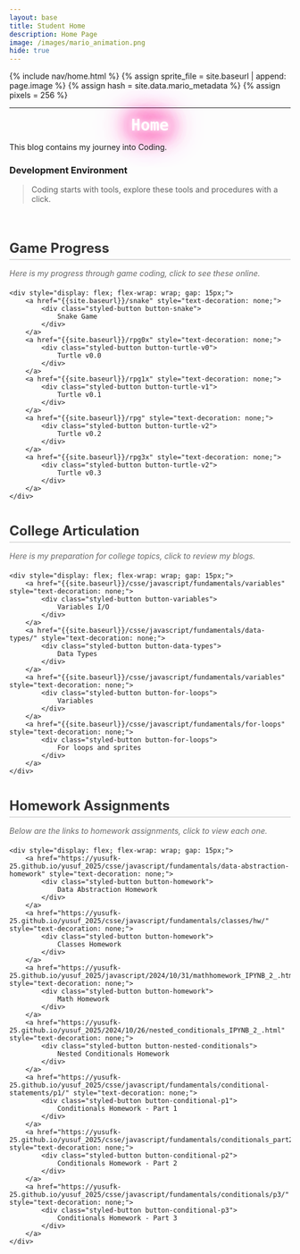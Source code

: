 ```yaml
---
layout: base
title: Student Home 
description: Home Page
image: /images/mario_animation.png
hide: true
---
```


{% include nav/home.html %}
{% assign sprite_file = site.baseurl | append: page.image %}
{% assign hash = site.data.mario_metadata %}
{% assign pixels = 256 %}

<p id="mario" class="sprite"></p>

<style>
  /* Sprite and Mario styles */
  .sprite {
    height: {{pixels}}px;
    width: {{pixels}}px;
    background-image: url('{{sprite_file}}');
    background-repeat: no-repeat;
  }

  #mario {
    background-position: calc({{animations[0].col}} * {{pixels}} * -1px) calc({{animations[0].row}} * {{pixels}} * -1px);
  }

  /* Button Styles */
  .styled-button {
    padding: 15px 30px;
    border-radius: 8px;
    font-weight: bold;
    text-align: center;
    transition: transform 0.3s, box-shadow 0.3s, background-color 0.3s;
    box-shadow: 0px 4px 6px rgba(0, 0, 0, 0.1);
    color: white;
    background-size: 200% 200%;
    cursor: pointer;
  }

  .styled-button:hover {
    transform: translateY(-5px);
    box-shadow: 0px 6px 12px rgba(0, 0, 0, 0.2);
  }

  /* Unique gradient and hover effect for each button */
  .button-snake {
    background: linear-gradient(45deg, #32a852, #1abc9c);
  }

  .button-snake:hover {
    background: linear-gradient(45deg, #27ae60, #2ecc71);
  }

  .button-turtle-v0 {
    background: linear-gradient(45deg, #e74c3c, #ff6b6b);
  }

  .button-turtle-v0:hover {
    background: linear-gradient(45deg, #c0392b, #e74c3c);
  }

  .button-turtle-v1 {
    background: linear-gradient(45deg, #f39c12, #f1c40f);
  }

  .button-turtle-v1:hover {
    background: linear-gradient(45deg, #d35400, #e67e22);
  }

  .button-turtle-v2 {
    background: linear-gradient(45deg, #9b59b6, #8e44ad);
  }

  .button-turtle-v2:hover {
    background: linear-gradient(45deg, #8e44ad, #9b59b6);
  }

  .button-variables {
    background: linear-gradient(45deg, #3498db, #2980b9);
  }

  .button-variables:hover {
    background: linear-gradient(45deg, #2980b9, #3498db);
  }

  .button-data-types {
    background: linear-gradient(45deg, #2ecc71, #27ae60);
  }

  .button-data-types:hover {
    background: linear-gradient(45deg, #1abc9c, #2ecc71);
  }

  .button-for-loops {
    background: linear-gradient(45deg, #e67e22, #d35400);
  }

  .button-for-loops:hover {
    background: linear-gradient(45deg, #e74c3c, #f39c12);
  }

  /* Glow effect for Home heading */
  .glow {
  text-shadow: 
    0 0 10px #fff, 
    0 0 20px #fff, 
    0 0 30px #ff0099, 
    0 0 40px #ff0099, 
    0 0 50px #ff0099, 
    0 0 60px #ff0099, 
    0 0 70px #ff0099;
  color: white;
  font-family: 'Cursive', 'Monospace'; /* Use cursive font */
  text-align: center; /* Center the text */
  display: block; /* Ensure it behaves as a block element for centering */
  margin: 0 auto; /* Center the element in the block */
}

</style>

<script>
  var mario_metadata = {}; 
  {% for key in hash %}
  var key = "{{key | first}}";
  var values = {};
  values["row"] = {{key.row}};
  values["col"] = {{key.col}};
  values["frames"] = {{key.frames}};
  mario_metadata[key] = values;
  {% endfor %}

  class Mario {
    constructor(meta_data) {
      this.tID = null;
      this.positionX = 0;
      this.currentSpeed = 0;
      this.marioElement = document.getElementById("mario");
      this.pixels = {{pixels}};
      this.interval = 100;
      this.obj = meta_data;
      this.marioElement.style.position = "absolute";
    }

    animate(obj, speed) {
      let frame = 0;
      const row = obj.row * this.pixels;
      this.currentSpeed = speed;

      this.tID = setInterval(() => {
        const col = (frame + obj.col) * this.pixels;
        this.marioElement.style.backgroundPosition = `-${col}px -${row}px`;
        this.marioElement.style.left = `${this.positionX}px`;

        this.positionX += speed;
        frame = (frame + 1) % obj.frames;

        const viewportWidth = window.innerWidth;
        if (this.positionX > viewportWidth - this.pixels) {
          document.documentElement.scrollLeft = this.positionX - viewportWidth + this.pixels;
        }
      }, this.interval);
    }

    startWalking() {
      this.stopAnimate();
      this.animate(this.obj["Walk"], 3);
    }

    startRunning() {
      this.stopAnimate();
      this.animate(this.obj["Run1"], 6);
    }

    startPuffing() {
      this.stopAnimate();
      this.animate(this.obj["Puff"], 0);
    }

    startCheering() {
      this.stopAnimate();
      this.animate(this.obj["Cheer"], 0);
    }

    startFlipping() {
      this.stopAnimate();
      this.animate(this.obj["Flip"], 0);
    }

    startResting() {
      this.stopAnimate();
      this.animate(this.obj["Rest"], 0);
    }

    stopAnimate() {
      clearInterval(this.tID);
    }
  }

  const mario = new Mario(mario_metadata);

  window.addEventListener("keydown", (event) => {
    if (event.key === "ArrowRight") {
      event.preventDefault();
      if (event.repeat) {
        mario.startCheering();
      } else {
        if (mario.currentSpeed === 0) {
          mario.startWalking();
        } else if (mario.currentSpeed === 3) {
          mario.startRunning();
        }
      }
    } else if (event.key === "ArrowLeft") {
      event.preventDefault();
      if (event.repeat) {
        mario.stopAnimate();
      } else {
        mario.startPuffing();
      }
    }
  });

  window.addEventListener("touchstart", (event) => {
    event.preventDefault();
    if (event.touches[0].clientX > window.innerWidth / 2) {
      if (mario.currentSpeed === 0) {
        mario.startWalking();
      } else if (mario.currentSpeed === 3) {
        mario.startRunning();
      }
    } else {
      mario.startPuffing();
    }
  });

  window.addEventListener("blur", () => {
    mario.stopAnimate();
  });

  window.addEventListener("focus", () => {
    mario.startFlipping();
  });

  document.addEventListener("DOMContentLoaded", () => {
    const scale = window.devicePixelRatio;
    const sprite = document.querySelector(".sprite");
    sprite.style.transform = `scale(${0.2 * scale})`;
    mario.startResting();
  });

</script>

---
<!-- Apply glow effect to "Home" heading -->
<h1 class="glow">Home</h1>

<p>This blog contains my journey into Coding.</p>

### Development Environment

> Coding starts with tools, explore these tools and procedures with a click.

<br>

<style>
/* General styling for sections */
section {
    margin-bottom: 40px;
}

/* General button styling */
.styled-button {
    padding: 15px 20px;
    border-radius: 8px;
    font-size: 1rem;
    color: white;
    text-align: center;
    transition: transform 0.3s ease, box-shadow 0.3s ease;
}

/* Button hover effect */
.styled-button:hover {
    transform: scale(1.05);
    box-shadow: 0 4px 15px rgba(0, 0, 0, 0.2);
    text-decoration: none;
}

/* Unique colors for each button */
.button-snake { background-color: #FF5733; } /* Vibrant Orange */
.button-turtle-v0 { background-color: #33A1FF; } /* Sky Blue */
.button-turtle-v1 { background-color: #8E44AD; } /* Purple */
.button-turtle-v2 { background-color: #28B463; } /* Green */

/* College Articulation Buttons */
.button-variables { background-color: #E74C3C; } /* Red */
.button-data-types { background-color: #3498DB; } /* Blue */
.button-for-loops { background-color: #F1C40F; } /* Yellow */

/* Homework Buttons */
.button-homework { background-color: #7D3C98; } /* Dark Purple */
.button-conditional-p1 { background-color: #3498DB; } /* Blue */
.button-conditional-p2 { background-color: #1ABC9C; } /* Turquoise */
.button-conditional-p3 { background-color: #E67E22; } /* Orange */
.button-nested-conditionals { background-color: #D35400; } /* Dark Orange */

/* Section title styling */
section h2 {
    font-size: 1.5rem;
    color: #333;
    border-bottom: 2px solid #ddd;
    padding-bottom: 5px;
    margin-bottom: 15px;
}

/* Section description styling */
.section-description {
    font-style: italic;
    color: #666;
    margin-bottom: 20px;
}
</style>

<section>
    <h2>Game Progress</h2>
    <p class="section-description">Here is my progress through game coding, click to see these online.</p>

    <div style="display: flex; flex-wrap: wrap; gap: 15px;">
        <a href="{{site.baseurl}}/snake" style="text-decoration: none;">
            <div class="styled-button button-snake">
                Snake Game
            </div>
        </a>
        <a href="{{site.baseurl}}/rpg0x" style="text-decoration: none;">
            <div class="styled-button button-turtle-v0">
                Turtle v0.0
            </div>
        </a>
        <a href="{{site.baseurl}}/rpg1x" style="text-decoration: none;">
            <div class="styled-button button-turtle-v1">
                Turtle v0.1
            </div>
        </a>
        <a href="{{site.baseurl}}/rpg" style="text-decoration: none;">
            <div class="styled-button button-turtle-v2">
                Turtle v0.2
            </div>
        </a>
        <a href="{{site.baseurl}}/rpg3x" style="text-decoration: none;">
            <div class="styled-button button-turtle-v2">
                Turtle v0.3
            </div>
        </a>
    </div>
</section>

<section>
    <h2>College Articulation</h2>
    <p class="section-description">Here is my preparation for college topics, click to review my blogs.</p>

    <div style="display: flex; flex-wrap: wrap; gap: 15px;">
        <a href="{{site.baseurl}}/csse/javascript/fundamentals/variables" style="text-decoration: none;">
            <div class="styled-button button-variables">
                Variables I/O
            </div>
        </a>
        <a href="{{site.baseurl}}/csse/javascript/fundamentals/data-types/" style="text-decoration: none;">
            <div class="styled-button button-data-types">
                Data Types
            </div>
        </a>
        <a href="{{site.baseurl}}/csse/javascript/fundamentals/variables" style="text-decoration: none;">
            <div class="styled-button button-for-loops">
                Variables
            </div>
        </a>
        <a href="{{site.baseurl}}/csse/javascript/fundamentals/for-loops" style="text-decoration: none;">
            <div class="styled-button button-for-loops">
                For loops and sprites
            </div>
        </a>
    </div>
</section>

<section>
    <h2>Homework Assignments</h2>
    <p class="section-description">Below are the links to homework assignments, click to view each one.</p>

    <div style="display: flex; flex-wrap: wrap; gap: 15px;">
        <a href="https://yusufk-25.github.io/yusuf_2025/csse/javascript/fundamentals/data-abstraction-homework" style="text-decoration: none;">
            <div class="styled-button button-homework">
                Data Abstraction Homework
            </div>
        </a>
        <a href="https://yusufk-25.github.io/yusuf_2025/csse/javascript/fundamentals/classes/hw/" style="text-decoration: none;">
            <div class="styled-button button-homework">
                Classes Homework
            </div>
        </a>
        <a href="https://yusufk-25.github.io/yusuf_2025/javascript/2024/10/31/mathhomework_IPYNB_2_.html" style="text-decoration: none;">
            <div class="styled-button button-homework">
                Math Homework
            </div>
        </a>
        <a href="https://yusufk-25.github.io/yusuf_2025/2024/10/26/nested_conditionals_IPYNB_2_.html" style="text-decoration: none;">
            <div class="styled-button button-nested-conditionals">
                Nested Conditionals Homework
            </div>
        </a>
        <a href="https://yusufk-25.github.io/yusuf_2025/csse/javascript/fundamentals/conditional-statements/p1/" style="text-decoration: none;">
            <div class="styled-button button-conditional-p1">
                Conditionals Homework - Part 1
            </div>
        </a>
        <a href="https://yusufk-25.github.io/yusuf_2025/csse/javascript/fundamentals/conditionals_part2/" style="text-decoration: none;">
            <div class="styled-button button-conditional-p2">
                Conditionals Homework - Part 2
            </div>
        </a>
        <a href="https://yusufk-25.github.io/yusuf_2025/csse/javascript/fundamentals/conditionals/p3/" style="text-decoration: none;">
            <div class="styled-button button-conditional-p3">
                Conditionals Homework - Part 3
            </div>
        </a>
    </div>
</section>


<script src="https://utteranc.es/client.js"
        repo="YusufK-25/yusuf_2025"
        issue-term="title"
        label="blogpost-comment"
        theme="github-dark"
        crossorigin="anonymous"
        async>
</script>
